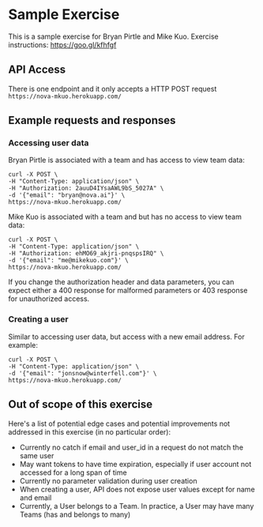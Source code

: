 # Sample Exercise
This is a sample exercise for Bryan Pirtle and Mike Kuo.
Exercise instructions: https://goo.gl/kfhfgf

## API Access
There is one endpoint and it only accepts a HTTP POST request
`https://nova-mkuo.herokuapp.com/`

## Example requests and responses

### Accessing user data
Bryan Pirtle is associated with a team and has access to view team data:
```
curl -X POST \
-H "Content-Type: application/json" \
-H "Authorization: 2auuD4IYsaAWL9bS_5027A" \
-d '{"email": "bryan@nova.ai"}' \
https://nova-mkuo.herokuapp.com/
```

Mike Kuo is associated with a team and but has no access to view team data:
```
curl -X POST \
-H "Content-Type: application/json" \
-H "Authorization: ehMO69_akjri-pnqspsIRQ" \
-d '{"email": "me@mikekuo.com"}' \
https://nova-mkuo.herokuapp.com/
```

If you change the authorization header and data parameters, you can expect either a 400 response for malformed parameters or 403 response for unauthorized access.

### Creating a user
Similar to accessing user data, but access with a new email address. For example:
```
curl -X POST \
-H "Content-Type: application/json" \
-d '{"email": "jonsnow@winterfell.com"}' \
https://nova-mkuo.herokuapp.com/
```

## Out of scope of this exercise
Here's a list of potential edge cases and potential improvements not addressed in this exercise (in no particular order):
- Currently no catch if email and user_id in a request do not match the same user
- May want tokens to have time expiration, especially if user account not accessed for a long span of time
- Currently no parameter validation during user creation
- When creating a user, API does not expose user values except for name and email
- Currently, a User belongs to a Team. In practice, a User may have many Teams (has and belongs to many)

